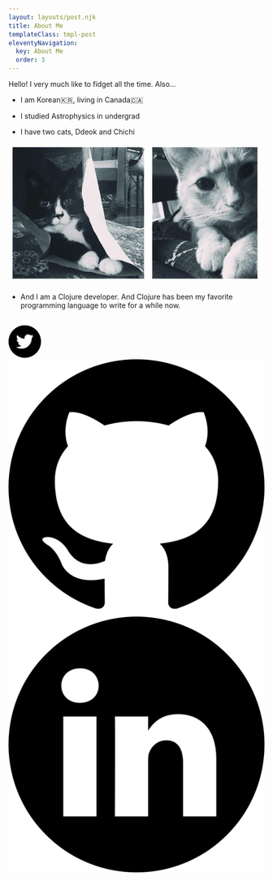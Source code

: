 ```yaml
---
layout: layouts/post.njk
title: About Me
templateClass: tmpl-post
eleventyNavigation:
  key: About Me
  order: 3
---
```


Hello! I very much like to fidget all the time. Also...

- I am Korean🇰🇷, living in Canada🇨🇦

- I studied Astrophysics in undergrad

- I have two cats, Ddeok and Chichi

<img src="../img/ddeok_and_chichi.jpeg" alt="Ddeok and Chichi" width="500px">

- And I am a Clojure developer. And Clojure has been my favorite programming language to write for a while now.<br><br>
<a href="https://twitter.com/syungb" target="_blank"> 
  <img class="social-media-img" src="../img/twitter.svg">
</a>
<a href="https://github.com/syungb" target="_blank"> 
  <img class="social-media-img" src="../img/github.svg">
</a>
<a href="https://linkedin.com/in/siyoungbyun/" target="_blank"> 
  <img class="social-media-img" src="../img/linkedin.svg">
</a>
